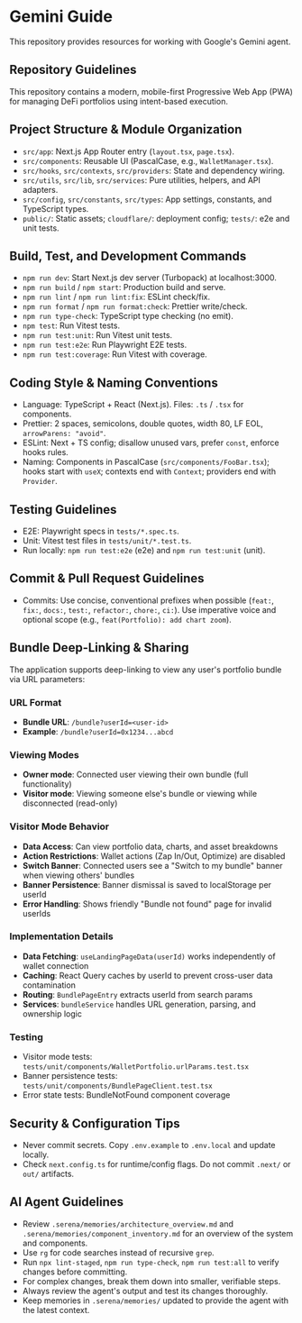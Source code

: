 # Gemini Guide

This repository provides resources for working with Google's Gemini agent.

## Repository Guidelines

This repository contains a modern, mobile-first Progressive Web App (PWA) for managing DeFi
portfolios using intent-based execution.

## Project Structure & Module Organization

- `src/app`: Next.js App Router entry (`layout.tsx`, `page.tsx`).
- `src/components`: Reusable UI (PascalCase, e.g., `WalletManager.tsx`).
- `src/hooks`, `src/contexts`, `src/providers`: State and dependency wiring.
- `src/utils`, `src/lib`, `src/services`: Pure utilities, helpers, and API adapters.
- `src/config`, `src/constants`, `src/types`: App settings, constants, and TypeScript types.
- `public/`: Static assets; `cloudflare/`: deployment config; `tests/`: e2e and unit tests.

## Build, Test, and Development Commands

- `npm run dev`: Start Next.js dev server (Turbopack) at localhost:3000.
- `npm run build` / `npm start`: Production build and serve.
- `npm run lint` / `npm run lint:fix`: ESLint check/fix.
- `npm run format` / `npm run format:check`: Prettier write/check.
- `npm run type-check`: TypeScript type checking (no emit).
- `npm test`: Run Vitest tests.
- `npm run test:unit`: Run Vitest unit tests.
- `npm run test:e2e`: Run Playwright E2E tests.
- `npm run test:coverage`: Run Vitest with coverage.

## Coding Style & Naming Conventions

- Language: TypeScript + React (Next.js). Files: `.ts` / `.tsx` for components.
- Prettier: 2 spaces, semicolons, double quotes, width 80, LF EOL, `arrowParens: "avoid"`.
- ESLint: Next + TS config; disallow unused vars, prefer `const`, enforce hooks rules.
- Naming: Components in PascalCase (`src/components/FooBar.tsx`); hooks start with `useX`; contexts
  end with `Context`; providers end with `Provider`.

## Testing Guidelines

- E2E: Playwright specs in `tests/*.spec.ts`.
- Unit: Vitest test files in `tests/unit/*.test.ts`.
- Run locally: `npm run test:e2e` (e2e) and `npm run test:unit` (unit).

## Commit & Pull Request Guidelines

- Commits: Use concise, conventional prefixes when possible (`feat:`, `fix:`, `docs:`, `test:`,
  `refactor:`, `chore:`, `ci:`). Use imperative voice and optional scope (e.g.,
  `feat(Portfolio): add chart zoom`).

## Bundle Deep-Linking & Sharing

The application supports deep-linking to view any user's portfolio bundle via URL parameters:

### URL Format

- **Bundle URL**: `/bundle?userId=<user-id>`
- **Example**: `/bundle?userId=0x1234...abcd`

### Viewing Modes

- **Owner mode**: Connected user viewing their own bundle (full functionality)
- **Visitor mode**: Viewing someone else's bundle or viewing while disconnected (read-only)

### Visitor Mode Behavior

- **Data Access**: Can view portfolio data, charts, and asset breakdowns
- **Action Restrictions**: Wallet actions (Zap In/Out, Optimize) are disabled
- **Switch Banner**: Connected users see a "Switch to my bundle" banner when viewing others' bundles
- **Banner Persistence**: Banner dismissal is saved to localStorage per userId
- **Error Handling**: Shows friendly "Bundle not found" page for invalid userIds

### Implementation Details

- **Data Fetching**: `useLandingPageData(userId)` works independently of wallet connection
- **Caching**: React Query caches by userId to prevent cross-user data contamination
- **Routing**: `BundlePageEntry` extracts userId from search params
- **Services**: `bundleService` handles URL generation, parsing, and ownership logic

### Testing

- Visitor mode tests: `tests/unit/components/WalletPortfolio.urlParams.test.tsx`
- Banner persistence tests: `tests/unit/components/BundlePageClient.test.tsx`
- Error state tests: BundleNotFound component coverage

## Security & Configuration Tips

- Never commit secrets. Copy `.env.example` to `.env.local` and update locally.
- Check `next.config.ts` for runtime/config flags. Do not commit `.next/` or `out/` artifacts.

## AI Agent Guidelines

- Review `.serena/memories/architecture_overview.md` and `.serena/memories/component_inventory.md`
  for an overview of the system and components.
- Use `rg` for code searches instead of recursive `grep`.
- Run `npx lint-staged`, `npm run type-check`, `npm run test:all` to verify changes before
  committing.
- For complex changes, break them down into smaller, verifiable steps.
- Always review the agent's output and test its changes thoroughly.
- Keep memories in `.serena/memories/` updated to provide the agent with the latest context.
